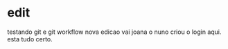 # edit
testando git e git workflow
nova edicao
vai joana
o nuno criou o login aqui.
esta tudo certo.
